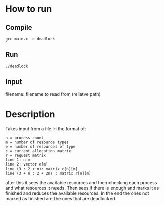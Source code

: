 # How to run

## Compile
```
gcc main.c -o deadlock
```
## Run
```
./deadlock
```

## Input
filename: filename to read from (reliatve path)

# Description
Takes input from a file in the format of:
```
n = process count
m = number of resource types
e = number of resources of type
c = current allocation matrix
r = request matrix
line 1: n m
line 2: vector e[m]
line (3 : 2 + n): matrix c[n][m]
line (3 + n : 2 + 2n) : matrix r[n][m]
```
after this it sees the available resources and then checking each process and what resources it needs.
Then sees if there is enough and marks it as finished and reduces the available resources.
In the end the ones not marked as finished are the ones that are deadlocked.
